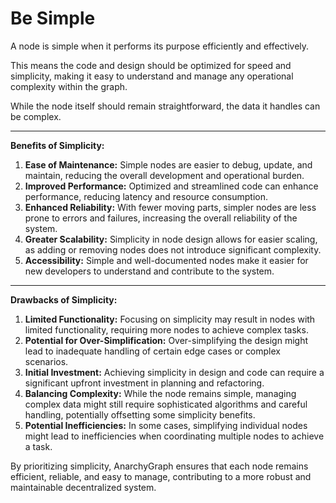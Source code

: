 # Be Simple

A node is simple when it performs its purpose efficiently and effectively.

This means the code and design should be optimized for speed and simplicity, making it easy to understand and manage any operational complexity within the graph.

While the node itself should remain straightforward, the data it handles can be complex.

---

**Benefits of Simplicity:**
1. **Ease of Maintenance:** Simple nodes are easier to debug, update, and maintain, reducing the overall development and operational burden.
2. **Improved Performance:** Optimized and streamlined code can enhance performance, reducing latency and resource consumption.
3. **Enhanced Reliability:** With fewer moving parts, simpler nodes are less prone to errors and failures, increasing the overall reliability of the system.
4. **Greater Scalability:** Simplicity in node design allows for easier scaling, as adding or removing nodes does not introduce significant complexity.
5. **Accessibility:** Simple and well-documented nodes make it easier for new developers to understand and contribute to the system.
   
---

**Drawbacks of Simplicity:**
1. **Limited Functionality:** Focusing on simplicity may result in nodes with limited functionality, requiring more nodes to achieve complex tasks.
2. **Potential for Over-Simplification:** Over-simplifying the design might lead to inadequate handling of certain edge cases or complex scenarios.
3. **Initial Investment:** Achieving simplicity in design and code can require a significant upfront investment in planning and refactoring.
4. **Balancing Complexity:** While the node remains simple, managing complex data might still require sophisticated algorithms and careful handling, potentially offsetting some simplicity benefits.
5. **Potential Inefficiencies:** In some cases, simplifying individual nodes might lead to inefficiencies when coordinating multiple nodes to achieve a task.

By prioritizing simplicity, AnarchyGraph ensures that each node remains efficient, reliable, and easy to manage, contributing to a more robust and maintainable decentralized system.
